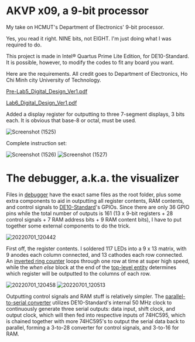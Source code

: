 # AKVP x09, a 9-bit processor
My take on HCMUT's Department of Electronics' 9-bit processor.

Yes, you read it right. NINE bits, not EIGHT. I'm just doing what I was required to do.

This project is made in Intel® Quartus Prime Lite Edition, for DE10-Standard. It is possible, however, to modify the codes to fit any board you want.

Here are the requirements. All credit goes to Department of Electronics, Ho Chi Minh city University of Technology.

[Pre-Lab5_Digital_Design_Ver1.pdf](https://github.com/71-PTN/AKVP_x09/files/9043029/Pre-Lab5_Digital_Design_Ver1.pdf)

[Lab6_Digital_Design_Ver1.pdf](https://github.com/71-PTN/AKVP_x09/files/9043030/Lab6_Digital_Design_Ver1.pdf)

Added a display register for outputting to three 7-segment displays, 3 bits each. It is obvious that base-8 or octal, must be used.

![Screenshot (1525)](https://user-images.githubusercontent.com/108677525/177245727-c6c37ab4-9825-4b49-9555-618d30e03db5.png)

Complete instruction set:

![Screenshot (1526)](https://user-images.githubusercontent.com/108677525/177245903-edafb0e9-4710-4bcd-8b53-d4f1cbe3c69f.png)
![Screenshot (1527)](https://user-images.githubusercontent.com/108677525/177245915-2950f3b6-bcc7-4b19-a910-0f9de909aaf7.png)

# The debugger, a.k.a. the visualizer

Files in [debugger](debugger/) have the exact same files as the root folder, plus some extra components to aid in outputting all register contents, RAM contents, and control signals to [DE10-Standard](https://www.terasic.com.tw/cgi-bin/page/archive.pl?Language=English&No=1081)'s GPIOs. Since there are only 36 GPIO pins while the total number of outputs is 161 (13 x 9-bit registers + 28 control signals + 7 RAM address bits + 9 RAM content bits), I have to put together some external components to do the trick.

![20220701_120442](https://user-images.githubusercontent.com/108677525/177268555-39d3afd4-efff-4651-b15b-2cc7bbe3dd2d.jpg)

First off, the register contents. I soldered 117 LEDs into a 9 x 13 matrix, with 9 anodes each column connected, and 13 cathodes each row connected. An [inverted ring counter](debugger/ring_counter.vhd) loops through one row at time at super high speed, while the *when else* block at the end of the [top-level entity](debugger/debugger.vhd) determines which register will be outputted to the columns of each row.

![20220701_120458](https://user-images.githubusercontent.com/108677525/177270894-1eb5541b-4227-411d-8701-ef795e8b01e4.jpg)
![20220701_120513](https://user-images.githubusercontent.com/108677525/177270973-023c32ea-add5-446b-b040-0d55db353b76.jpg)

Outputting control signals and RAM stuff is relatively simpler. The [parallel-to-serial converter](debugger/PISO.vhd) utilizes DE10-Standard's internal 50 MHz clock to continuously generate three serial outputs: data input, shift clock, and output clock, which will then fed into respective inputs of 74HC595, which is chained together with more 74HC595's to output the serial data back to parallel, forming a 3-to-28 converter for control signals, and 3-to-16 for RAM.

